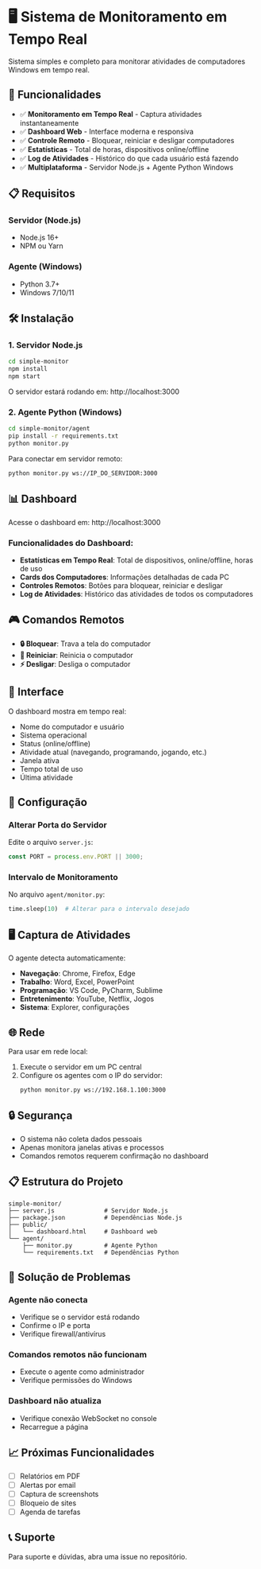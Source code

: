 # 🖥️ Sistema de Monitoramento em Tempo Real

Sistema simples e completo para monitorar atividades de computadores Windows em tempo real.

## 🚀 Funcionalidades

- ✅ **Monitoramento em Tempo Real** - Captura atividades instantaneamente
- ✅ **Dashboard Web** - Interface moderna e responsiva
- ✅ **Controle Remoto** - Bloquear, reiniciar e desligar computadores
- ✅ **Estatísticas** - Total de horas, dispositivos online/offline
- ✅ **Log de Atividades** - Histórico do que cada usuário está fazendo
- ✅ **Multiplataforma** - Servidor Node.js + Agente Python Windows

## 📋 Requisitos

### Servidor (Node.js)
- Node.js 16+
- NPM ou Yarn

### Agente (Windows)
- Python 3.7+
- Windows 7/10/11

## 🛠️ Instalação

### 1. Servidor Node.js

```bash
cd simple-monitor
npm install
npm start
```

O servidor estará rodando em: http://localhost:3000

### 2. Agente Python (Windows)

```bash
cd simple-monitor/agent
pip install -r requirements.txt
python monitor.py
```

Para conectar em servidor remoto:
```bash
python monitor.py ws://IP_DO_SERVIDOR:3000
```

## 📊 Dashboard

Acesse o dashboard em: http://localhost:3000

### Funcionalidades do Dashboard:
- **Estatísticas em Tempo Real**: Total de dispositivos, online/offline, horas de uso
- **Cards dos Computadores**: Informações detalhadas de cada PC
- **Controles Remotos**: Botões para bloquear, reiniciar e desligar
- **Log de Atividades**: Histórico das atividades de todos os computadores

## 🎮 Comandos Remotos

- **🔒 Bloquear**: Trava a tela do computador
- **🔄 Reiniciar**: Reinicia o computador
- **⚡ Desligar**: Desliga o computador

## 📱 Interface

O dashboard mostra em tempo real:
- Nome do computador e usuário
- Sistema operacional
- Status (online/offline)
- Atividade atual (navegando, programando, jogando, etc.)
- Janela ativa
- Tempo total de uso
- Última atividade

## 🔧 Configuração

### Alterar Porta do Servidor
Edite o arquivo `server.js`:
```javascript
const PORT = process.env.PORT || 3000;
```

### Intervalo de Monitoramento
No arquivo `agent/monitor.py`:
```python
time.sleep(10)  # Alterar para o intervalo desejado
```

## 🖥️ Captura de Atividades

O agente detecta automaticamente:
- **Navegação**: Chrome, Firefox, Edge
- **Trabalho**: Word, Excel, PowerPoint
- **Programação**: VS Code, PyCharm, Sublime
- **Entretenimento**: YouTube, Netflix, Jogos
- **Sistema**: Explorer, configurações

## 🌐 Rede

Para usar em rede local:
1. Execute o servidor em um PC central
2. Configure os agentes com o IP do servidor:
   ```bash
   python monitor.py ws://192.168.1.100:3000
   ```

## 🔒 Segurança

- O sistema não coleta dados pessoais
- Apenas monitora janelas ativas e processos
- Comandos remotos requerem confirmação no dashboard

## 📋 Estrutura do Projeto

```
simple-monitor/
├── server.js              # Servidor Node.js
├── package.json           # Dependências Node.js
├── public/
│   └── dashboard.html     # Dashboard web
└── agent/
    ├── monitor.py         # Agente Python
    └── requirements.txt   # Dependências Python
```

## 🚨 Solução de Problemas

### Agente não conecta
- Verifique se o servidor está rodando
- Confirme o IP e porta
- Verifique firewall/antivírus

### Comandos remotos não funcionam
- Execute o agente como administrador
- Verifique permissões do Windows

### Dashboard não atualiza
- Verifique conexão WebSocket no console
- Recarregue a página

## 📈 Próximas Funcionalidades

- [ ] Relatórios em PDF
- [ ] Alertas por email
- [ ] Captura de screenshots
- [ ] Bloqueio de sites
- [ ] Agenda de tarefas

## 📞 Suporte

Para suporte e dúvidas, abra uma issue no repositório.

